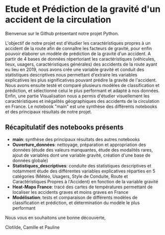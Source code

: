# Etude et Prédiction de la gravité d'un accident de la circulation

Bienvenue sur le Github présentant notre projet Python.

L'objectif de notre projet est d'étudier les caractéristiques propres à un accident de la route afin de connaître les facteurs de gravité, pour enfin pouvoir élaborer un modèle de prédiction de la gravité d'un accident. 
A partir de 4 bases de données répertoriant les caractéristiques (véhicules, lieux, usagers, caractéristiques générales) des accidents de la route ayant eu lieu en 2019, nous avons crée une variable gravité et conduit des statistiques descriptives nous permettant d'extraire les variables explicatives les plus significatives pouvant prédire la gravité de l'accident. Nous avons ensuite testé et comparé plusieurs modèles de classification et prédiction, et sélectionné celui le plus performant et adapté à nos données. Enfin, une partie Visualisation nous a permis d'étudier visuellement les caractéristiques et inégalités géographiques des accidents de la circulation en France.
Le notebook "main" est une synthèse des différents notebooks et des principaux résultats de notre projet.

## Récapitulatif des notebooks présents

* **main**: synthèse des principaux résultats des autres notebooks
* **Ouverture_données**: nettoyage, préparation et appropriation des données (étude des valeurs manquantes, étude des modalités rares, ajout de variables dont une variable gravité, création d'une base de données globale)
* **Statistiques_descriptives**: conduite des statistiques descriptives et notamment étude des différentes variables explicatives réparties en 5 catégories (Météo, Usagers, Style de Conduite, Route et Caractéristiques Propres à l'Accident) en fonction de la variable gravité
* **Heat-Maps France**: tracé des cartes de températures permettant de localiser les accidents graves et moins graves en France
* **Modélisation**: tests et comparaison de différents modèles de classification et prédiction, et détermination du modèle le plus performant


Nous vous en souhaitons une bonne découverte,

Clotilde, Camille et Pauline
